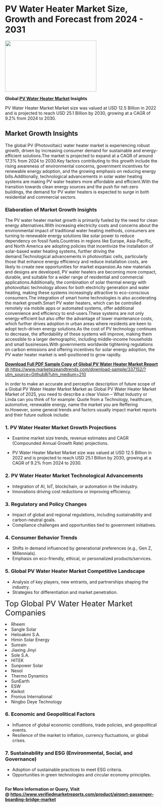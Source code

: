 <H1>PV Water Heater Market Size, Growth and Forecast from 2024 - 2031</H1><img class="aligncenter size-medium wp-image-584254" src="https://thirdeyenews.in/wp-content/uploads/2024/09/Global-Market-Research-300x168.jpeg" alt="" width="300" height="168" /><p><strong>Global&nbsp;<a href="https://www.marketsizeandtrends.com/download-sample/337152/?utm_source=Github8j?utm_medium=210">PV Water Heater Market</a> Insights</strong></p><p>PV Water Heater Market Market size was valued at USD 12.5 Billion in 2022 and is projected to reach USD 25.1 Billion by 2030, growing at a CAGR of 9.2% from 2024 to 2030.</p><p><h2>Market Growth Insights</h2> The global PV (Photovoltaic) water heater market is experiencing robust growth, driven by increasing consumer demand for sustainable and energy-efficient solutions.The market is projected to expand at a CAGR of around 17.3% from 2024 to 2030.Key factors contributing to this growth include the rising awareness of environmental concerns, government incentives for renewable energy adoption, and the growing emphasis on reducing energy bills.Additionally, technological advancements in solar water heating systems are making PV water heaters more affordable and efficient.With the transition towards clean energy sources and the push for net-zero buildings, the demand for PV water heaters is expected to surge in both residential and commercial sectors.<p><a href="#"></a></p> <h3>Elaboration of Market Growth Insights</h3> The PV water heater market growth is primarily fueled by the need for clean energy alternatives.With increasing electricity costs and concerns about the environmental impact of traditional water heating methods, consumers are turning to renewable energy solutions like solar power to reduce dependency on fossil fuels.Countries in regions like Europe, Asia-Pacific, and North America are adopting policies that incentivize the installation of solar-based water heating systems, further driving the demand.Technological advancements in photovoltaic cells, particularly those that enhance energy efficiency and reduce installation costs, are likely to create new opportunities for market expansion.As new materials and designs are developed, PV water heaters are becoming more compact, durable, and suitable for a wider range of residential and commercial applications.Additionally, the combination of solar thermal energy with photovoltaic technology allows for both electricity generation and water heating, making these systems increasingly attractive to eco-conscious consumers.The integration of smart home technologies is also accelerating the market growth.Smart PV water heaters, which can be controlled remotely via mobile apps or automated systems, offer additional convenience and efficiency to end-users.These systems are not only energy-efficient but also offer the advantage of lower maintenance costs, which further drives adoption in urban areas where residents are keen to adopt tech-driven energy solutions.As the cost of PV technology continues to decrease, the affordability of these systems will improve, making them accessible to a larger demographic, including middle-income households and small businesses.With governments worldwide tightening regulations on carbon emissions and offering incentives for solar energy adoption, the PV water heater market is well-positioned to grow rapidly.<p><a href="#"></p><p><span class=""><strong>Download Full PDF Sample Copy of Global PV Water Heater Market Report</strong> @ <a href="https://www.marketsizeandtrends.com/download-sample/337152/?utm_source=Github8j?utm_medium=210" target="_blank">https://www.marketsizeandtrends.com/download-sample/337152/?utm_source=Github8j?utm_medium=210</a></span></p><p>In order to make an accurate and perceptive description of future scope of a Global&nbsp;PV Water Heater Market Market as Global&nbsp;PV Water Heater Market Market of 2025, you need to describe a clear Vision &ndash; What Industry or Linda can you think of for example: Quote from a Technology, healthcare, automotive, renewable energy, name the market you are Reffering to.However, some general trends and factors usually impact market reports and their future outlook include:</p><h3>1.&nbsp;<strong>PV Water Heater Market Growth Projections</strong></h3><ul><li>Examine market size trends, revenue estimates and CAGR (Compounded Annual Growth Rate) projections.</li><li><p>PV Water Heater Market Market size was valued at USD 12.5 Billion in 2022 and is projected to reach USD 25.1 Billion by 2030, growing at a CAGR of 9.2% from 2024 to 2030.</p></li></ul><h3>2.&nbsp;<strong>PV Water Heater Market Technological Advancements</strong></h3><ul><li>Integration of AI, IoT, blockchain, or automation in the industry.</li><li>Innovations driving cost reductions or improving efficiency.</li></ul><h3>3.&nbsp;<strong>Regulatory and Policy Changes</strong></h3><ul><li>Impact of global and regional regulations, including sustainability and carbon-neutral goals.</li><li>Compliance challenges and opportunities tied to government initiatives.</li></ul><h3>4.&nbsp;<strong>Consumer Behavior Trends</strong></h3><ul><li>Shifts in demand influenced by generational preferences (e.g., Gen Z, Millennials).</li><li>Emphasis on eco-friendly, ethical, or personalized products/services.</li></ul><h3>5.&nbsp;<strong>Global PV Water Heater Market Competitive Landscape</strong></h3><ul><li>Analysis of key players, new entrants, and partnerships shaping the industry.</li><li>Strategies for differentiation and market penetration.</li></ul><p data-pm-slice="1 1 []"><span style="color: inherit; font-family: inherit; font-size: 25px;">Top Global PV Water Heater Market Companies</span></p><div class="" data-test-id=""><p><li>Rheem</li><li> Sangle Solar</li><li> Helioakmi S.A.</li><li> Himin Solar Energy</li><li> Sunrain</li><li> Jiaxing Jinyi</li><li> Sole S.A.</li><li> HITEK</li><li> Sunpower Solar</li><li> Nexol</li><li> Thermo Dynamics</li><li> SunEarth</li><li> ESW</li><li> Kwikot</li><li> Fronius International</li><li> Ningbo Deye Technology</li></p></div><h3>6.&nbsp;<strong>Economic and Geopolitical Factors</strong></h3><ul><li>Influence of global economic conditions, trade policies, and geopolitical events.</li><li>Resilience of the market to inflation, currency fluctuations, or global crises.</li></ul><h3>7.&nbsp;<strong>Sustainability and ESG (Environmental, Social, and Governance)</strong></h3><ul><li>Adoption of sustainable practices to meet ESG criteria.</li><li>Opportunities in green technologies and circular economy principles.</li></ul><h2><strong style="font-size: 14px;">For More Information or Query, Visit @&nbsp;</strong><a style="background-color: #ffffff; font-size: 14px;" href="https://www.marketsizeandtrends.com/report/pv-water-heater-market/" target="_blank">https://www.verifiedmarketreports.com/product/airport-passenger-boarding-bridge-market</a></h2>